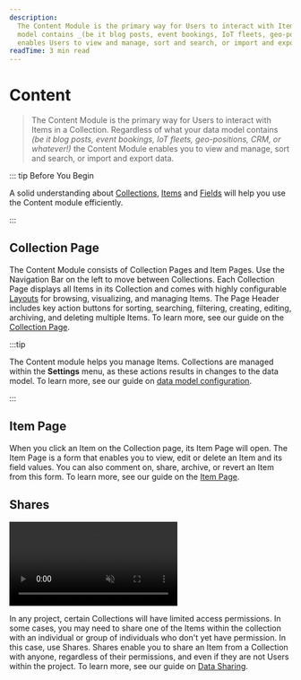 ```yaml
---
description:
  The Content Module is the primary way for Users to interact with Items in a Collection. Regardless of what your data
  model contains _(be it blog posts, event bookings, IoT fleets, geo-positions, CRM, or whatever!)_ the Content Module
  enables Users to view and manage, sort and search, or import and export data.
readTime: 3 min read
---
```


# Content

> The Content Module is the primary way for Users to interact with Items in a Collection. Regardless of what your data
> model contains _(be it blog posts, event bookings, IoT fleets, geo-positions, CRM, or whatever!)_ the Content Module
> enables you to view and manage, sort and search, or import and export data.

::: tip Before You Begin

A solid understanding about [Collections](/getting-started/glossary#collections),
[Items](/getting-started/glossary#items) and [Fields](/getting-started/glossary#fields) will help you use the Content
module efficiently.

<!--
@TODO getting-started > 30-90 min tutorial
Link to tutorial
-->

:::

## Collection Page



The Content Module consists of Collection Pages and Item Pages. Use the Navigation Bar on the left to move between
Collections. Each Collection Page displays all Items in its Collection and comes with highly configurable
[Layouts](/getting-started/glossary#layouts) for browsing, visualizing, and managing Items. The Page Header includes key
action buttons for sorting, searching, filtering, creating, editing, archiving, and deleting multiple Items. To learn
more, see our guide on the [Collection Page](/app/content/collections).

:::tip

The Content module helps you manage Items. Collections are managed within the **Settings** menu, as these actions
results in changes to the data model. To learn more, see our guide on
[data model configuration](/configuration/data-model).

:::

## Item Page



When you click an Item on the Collection page, its Item Page will open. The Item Page is a form that enables you to
view, edit or delete an Item and its field values. You can also comment on, share, archive, or revert an Item from this
form. To learn more, see our guide on the [Item Page](/app/content/items).

## Shares

<video title="Data Sharing" autoplay playsinline muted loop controls>
	<source src="https://cdn.directus.io/docs/v9/app-guide/content/content/content-20220415A/data-shares-20220415A.mp4" type="video/mp4" />
</video>

In any project, certain Collections will have limited access permissions. In some cases, you may need to share one of
the Items within the collection with an individual or group of individuals who don't yet have permission. In this case,
use Shares. Shares enable you to share an Item from a Collection with anyone, regardless of their permissions, and even
if they are not Users within the project. To learn more, see our guide on [Data Sharing](/app/content/shares).
